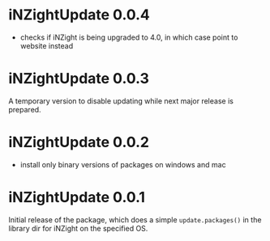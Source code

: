 # iNZightUpdate 0.0.4

- checks if iNZight is being upgraded to 4.0, in which case point to website instead

# iNZightUpdate 0.0.3

A temporary version to disable updating while next major release is prepared.

# iNZightUpdate 0.0.2

- install only binary versions of packages on windows and mac

# iNZightUpdate 0.0.1

Initial release of the package, which does a simple `update.packages()` in the library dir for iNZight on the specified OS.
